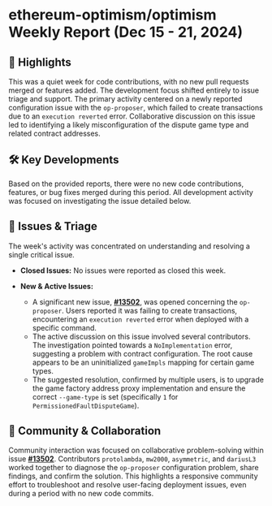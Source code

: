 # ethereum-optimism/optimism Weekly Report (Dec 15 - 21, 2024)

## 🚀 Highlights
This was a quiet week for code contributions, with no new pull requests merged or features added. The development focus shifted entirely to issue triage and support. The primary activity centered on a newly reported configuration issue with the `op-proposer`, which failed to create transactions due to an `execution reverted` error. Collaborative discussion on this issue led to identifying a likely misconfiguration of the dispute game type and related contract addresses.

## 🛠️ Key Developments
Based on the provided reports, there were no new code contributions, features, or bug fixes merged during this period. All development activity was focused on investigating the issue detailed below.

## 🐛 Issues & Triage
The week's activity was concentrated on understanding and resolving a single critical issue.

- **Closed Issues:** No issues were reported as closed this week.

- **New & Active Issues:**
  - A significant new issue, **[#13502](https://github.com/ethereum-optimism/optimism/issues/13502)**, was opened concerning the `op-proposer`. Users reported it was failing to create transactions, encountering an `execution reverted` error when deployed with a specific command.
  - The active discussion on this issue involved several contributors. The investigation pointed towards a `NoImplementation` error, suggesting a problem with contract configuration. The root cause appears to be an uninitialized `gameImpls` mapping for certain game types.
  - The suggested resolution, confirmed by multiple users, is to upgrade the game factory address proxy implementation and ensure the correct `--game-type` is set (specifically `1` for `PermissionedFaultDisputeGame`).

## 💬 Community & Collaboration
Community interaction was focused on collaborative problem-solving within issue **[#13502](https://github.com/ethereum-optimism/optimism/issues/13502)**. Contributors `protolambda`, `mw2000`, `asymmetric`, and `dariusL3` worked together to diagnose the `op-proposer` configuration problem, share findings, and confirm the solution. This highlights a responsive community effort to troubleshoot and resolve user-facing deployment issues, even during a period with no new code commits.